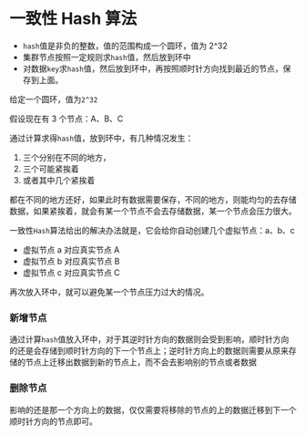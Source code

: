 # 一致性 Hash 算法

-   `hash`值是非负的整数，值的范围构成一个圆环，值为 2^32
-   集群节点按照一定规则求`hash`值，然后放到环中
-   对数据`key`求`hash`值，然后放到环中，再按照顺时针方向找到最近的节点，保存到上面。

给定一个圆环，值为`2^32`

假设现在有 3 个节点：A、B、C

通过计算求得`hash`值，放到环中，有几种情况发生：

1.  三个分别在不同的地方，
2.  三个可能紧挨着
3.  或者其中几个紧挨着

都在不同的地方还好，如果此时有数据需要保存，不同的地方，则能均匀的去存储数据，如果紧挨着，就会有某一个节点不会去存储数据，某一个节点会压力很大。

一致性`Hash`算法给出的解决办法就是，它会给你自动创建几个虚拟节点：a、b、c

-   虚拟节点 a 对应真实节点 A
-   虚拟节点 b 对应真实节点 B
-   虚拟节点 c 对应真实节点 C

再次放入环中，就可以避免某一个节点压力过大的情况。

### 新增节点

通过计算`hash`值放入环中，对于其逆时针方向的数据则会受到影响，顺时针方向的还是会存储到顺时针方向的下一个节点上；逆时针方向上的数据则需要从原来存储的节点上迁移出数据到新的节点上，而不会去影响别的节点或者数据

### 删除节点

影响的还是那一个方向上的数据，仅仅需要将移除的节点的上的数据迁移到下一个顺时针方向的节点即可。
